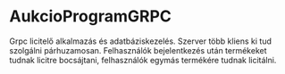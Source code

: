 # AukcioProgramGRPC
Grpc licitelő alkalmazás és adatbáziskezelés. 
Szerver több kliens ki tud szolgálni párhuzamosan. Felhasználók bejelentkezés után termékeket tudnak licitre bocsájtani, felhasználók egymás termékére tudnak licitálni.
